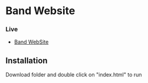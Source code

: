 # Band Website

### Live

- [Band WebSite](https://meghermes.github.io/band-website/)

## Installation
Download folder and double click on "index.html" to run
